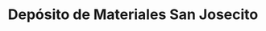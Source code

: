 ---
title: "Depósito de Materiales San Josecito"
url: /san-josecito/deposito-de-materiales-san-josecito/
shop: Eisenwaren
---